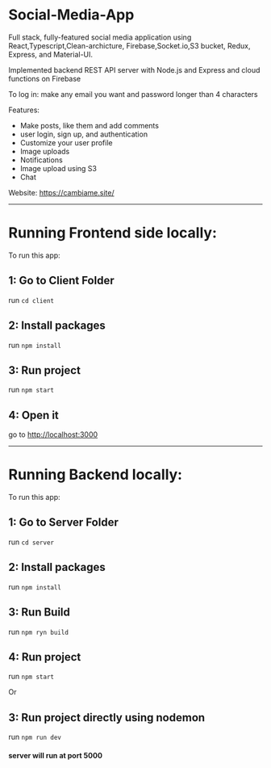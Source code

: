 # Social-Media-App
Full stack, fully-featured social media application using React,Typescript,Clean-archicture, Firebase,Socket.io,S3 bucket, Redux, Express, and Material-UI.  

Implemented backend REST API server with Node.js and Express and cloud functions on Firebase

To log in: make any email you want and password longer than 4 characters

Features:
- Make posts, like them and add comments
- user login, sign up, and authentication
- Customize your user profile
- Image uploads
- Notifications
- Image upload using S3
- Chat

Website: https://cambiame.site/


-------------------------------------------------
# Running Frontend side locally:

To run this app:
## 1: Go to Client Folder

run `cd client`

## 2: Install packages

run `npm install`

## 3: Run project

run `npm start`

## 4: Open it

go to [http://localhost:3000](http://localhost:3000)

-------------------------------------------------
# Running Backend locally:

To run this app:
## 1: Go to Server Folder

run `cd server`

## 2: Install packages

run `npm install`

## 3: Run Build

run `npm ryn build`

## 4: Run project

run `npm start`

Or

## 3: Run project directly using nodemon

run `npm run dev`

#### server will run at port 5000
